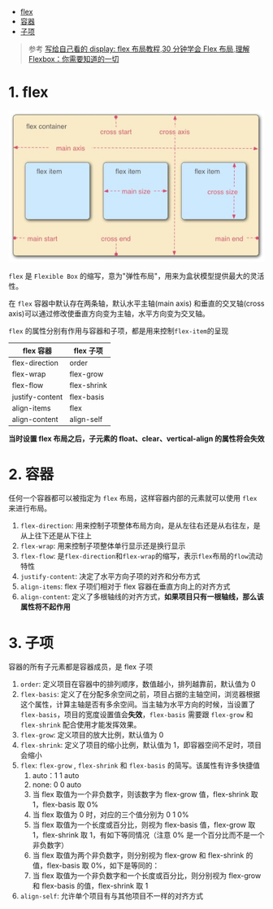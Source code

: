 <!-- TOC -->

- [flex](#flex)
- [容器](#容器)
- [子项](#子项)

<!-- /TOC -->

> 参考 [写给自己看的 display: flex 布局教程](https://www.zhangxinxu.com/wordpress/2018/10/display-flex-css3-css/),[30 分钟学会 Flex 布局](https://zhuanlan.zhihu.com/p/25303493),[理解 Flexbox：你需要知道的一切](https://www.w3cplus.com/css3/understanding-flexbox-everything-you-need-to-know.html)

# 1. flex

![flex](../assets/images/css-flex.jpg)

`flex` 是 `Flexible Box` 的缩写，意为"弹性布局"，用来为盒状模型提供最大的灵活性。

在 `flex` 容器中默认存在两条轴，默认水平主轴(main axis) 和垂直的交叉轴(cross axis)可以通过修改使垂直方向变为主轴，水平方向变为交叉轴。

`flex` 的属性分别有作用与容器和子项，都是用来控制`flex-item`的呈现

| flex 容器       | flex 子项   |
| --------------- | ----------- |
| flex-direction  | order       |
| flex-wrap       | flex-grow   |
| flex-flow       | flex-shrink |
| justify-content | flex-basis  |
| align-items     | flex        |
| align-content   | align-self  |

**当时设置 flex 布局之后，子元素的 float、clear、vertical-align 的属性将会失效**

# 2. 容器

任何一个容器都可以被指定为 `flex` 布局，这样容器内部的元素就可以使用 `flex` 来进行布局。

1. `flex-direction`: 用来控制子项整体布局方向，是从左往右还是从右往左，是从上往下还是从下往上
2. `flex-wrap`: 用来控制子项整体单行显示还是换行显示
3. `flex-flow`: 是`flex-direction`和`flex-wrap`的缩写，表示`flex`布局的`flow`流动特性
4. `justify-content`: 决定了水平方向子项的对齐和分布方式
5. `align-items`: flex 子项们相对于 flex 容器在垂直方向上的对齐方式
6. `align-content`: 定义了多根轴线的对齐方式，**如果项目只有一根轴线，那么该属性将不起作用**

# 3. 子项

容器的所有子元素都是容器成员，是 flex 子项

1. `order`: 定义项目在容器中的排列顺序，数值越小，排列越靠前，默认值为 0
2. `flex-basis`: 定义了在分配多余空间之前，项目占据的主轴空间，浏览器根据这个属性，计算主轴是否有多余空间。当主轴为水平方向的时候，当设置了 `flex-basis`，项目的宽度设置值会**失效**，`flex-basis` 需要跟 `flex-grow` 和 `flex-shrink` 配合使用才能发挥效果。
3. `flex-grow`: 定义项目的放大比例，默认值为 0
4. `flex-shrink`: 定义了项目的缩小比例，默认值为 1，即容器空间不足时，项目会缩小
5. `flex`: `flex-grow` , `flex-shrink` 和 `flex-basis` 的简写。该属性有许多快捷值
   1. auto：1 1 auto
   2. none: 0 0 auto
   3. 当 flex 取值为一个非负数字，则该数字为 flex-grow 值，flex-shrink 取 1，flex-basis 取 0%
   4. 当 flex 取值为 0 时，对应的三个值分别为 0 1 0%
   5. 当 flex 取值为一个长度或百分比，则视为 flex-basis 值，flex-grow 取 1，flex-shrink 取 1，有如下等同情况（注意 0% 是一个百分比而不是一个非负数字）
   6. 当 flex 取值为两个非负数字，则分别视为 flex-grow 和 flex-shrink 的值，flex-basis 取 0%，如下是等同的：
   7. 当 flex 取值为一个非负数字和一个长度或百分比，则分别视为 flex-grow 和 flex-basis 的值，flex-shrink 取 1
6. `align-self`: 允许单个项目有与其他项目不一样的对齐方式
